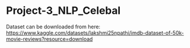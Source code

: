 # Project-3_NLP_Celebal

Dataset can be downloaded from here: https://www.kaggle.com/datasets/lakshmi25npathi/imdb-dataset-of-50k-movie-reviews?resource=download
